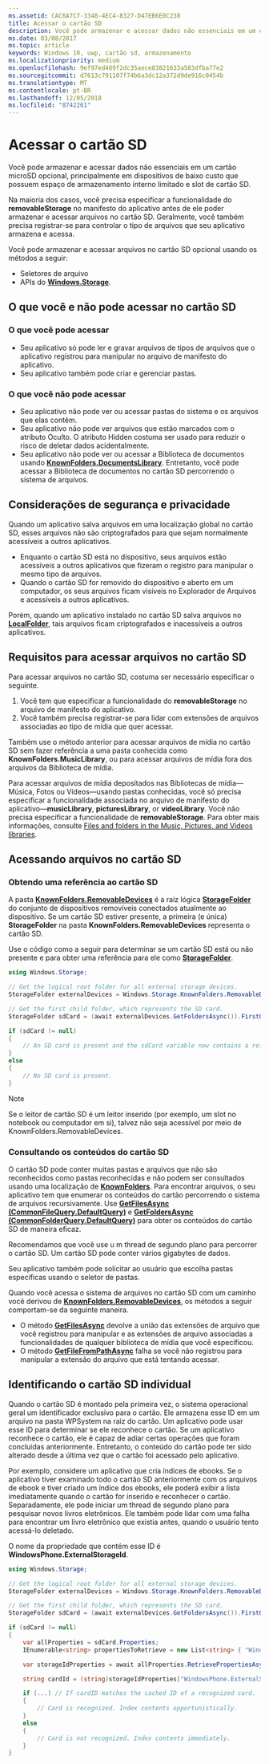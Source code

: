 ```yaml
---
ms.assetid: CAC6A7C7-3348-4EC4-8327-D47EB6E0C238
title: Acessar o cartão SD
description: Você pode armazenar e acessar dados não essenciais em um cartão microSD opcional, especialmente em dispositivos móveis de baixo custo que têm armazenamento interno limitado.
ms.date: 03/08/2017
ms.topic: article
keywords: Windows 10, uwp, cartão sd, armazenamento
ms.localizationpriority: medium
ms.openlocfilehash: 9ef97ed489f2dc35aece83821633a583dfba77e2
ms.sourcegitcommit: d7613c791107f74b6a3dc12a372d9de916c0454b
ms.translationtype: MT
ms.contentlocale: pt-BR
ms.lasthandoff: 12/05/2018
ms.locfileid: "8742261"
---
```

# <a name="access-the-sd-card"></a>Acessar o cartão SD



Você pode armazenar e acessar dados não essenciais em um cartão microSD opcional, principalmente em dispositivos de baixo custo que possuem espaço de armazenamento interno limitado e slot de cartão SD.

Na maioria dos casos, você precisa especificar a funcionalidade do **removableStorage** no manifesto do aplicativo antes de ele poder armazenar e acessar arquivos no cartão SD. Geralmente, você também precisa registrar-se para controlar o tipo de arquivos que seu aplicativo armazena e acessa.

Você pode armazenar e acessar arquivos no cartão SD opcional usando os métodos a seguir:
- Seletores de arquivo
- APIs do [**Windows.Storage**](https://msdn.microsoft.com/library/windows/apps/br227346).

## <a name="what-you-can-and-cant-access-on-the-sd-card"></a>O que você e não pode acessar no cartão SD

### <a name="what-you-can-access"></a>O que você pode acessar

- Seu aplicativo só pode ler e gravar arquivos de tipos de arquivos que o aplicativo registrou para manipular no arquivo de manifesto do aplicativo.
- Seu aplicativo também pode criar e gerenciar pastas.

### <a name="what-you-cant-access"></a>O que você não pode acessar

- Seu aplicativo não pode ver ou acessar pastas do sistema e os arquivos que elas contêm.
- Seu aplicativo não pode ver arquivos que estão marcados com o atributo Oculto. O atributo Hidden costuma ser usado para reduzir o risco de deletar dados acidentalmente.
- Seu aplicativo não pode ver ou acessar a Biblioteca de documentos usando [**KnownFolders.DocumentsLibrary**](https://msdn.microsoft.com/library/windows/apps/br227152). Entretanto, você pode acessar a Biblioteca de documentos no cartão SD percorrendo o sistema de arquivos.

## <a name="security-and-privacy-considerations"></a>Considerações de segurança e privacidade

Quando um aplicativo salva arquivos em uma localização global no cartão SD, esses arquivos não são criptografados para que sejam normalmente acessíveis a outros aplicativos.

- Enquanto o cartão SD está no dispositivo, seus arquivos estão acessíveis a outros aplicativos que fizeram o registro para manipular o mesmo tipo de arquivos.
- Quando o cartão SD for removido do dispositivo e aberto em um computador, os seus arquivos ficam visíveis no Explorador de Arquivos e acessíveis a outros aplicativos.

Porém, quando um aplicativo instalado no cartão SD salva arquivos no [**LocalFolder**](https://msdn.microsoft.com/library/windows/apps/br241621), tais arquivos ficam criptografados e inacessíveis a outros aplicativos.

## <a name="requirements-for-accessing-files-on-the-sd-card"></a>Requisitos para acessar arquivos no cartão SD

Para acessar arquivos no cartão SD, costuma ser necessário especificar o seguinte.

1.  Você tem que especificar a funcionalidade do **removableStorage** no arquivo de manifesto do aplicativo.
2.  Você também precisa registrar-se para lidar com extensões de arquivos associadas ao tipo de mídia que quer acessar.

Também use o método anterior para acessar arquivos de mídia no cartão SD sem fazer referência a uma pasta conhecida como **KnownFolders.MusicLibrary**, ou para acessar arquivos de mídia fora dos arquivos da Biblioteca de mídia.

Para acessar arquivos de mídia depositados nas Bibliotecas de mídia—Música, Fotos ou Vídeos—usando pastas conhecidas, você só precisa especificar a funcionalidade associada no arquivo de manifesto do aplicativo—**musicLibrary**, **picturesLibrary**, or **videoLibrary**. Você não precisa especificar a funcionalidade de **removableStorage**. Para obter mais informações, consulte [Files and folders in the Music, Pictures, and Videos libraries](quickstart-managing-folders-in-the-music-pictures-and-videos-libraries.md).

## <a name="accessing-files-on-the-sd-card"></a>Acessando arquivos no cartão SD

### <a name="getting-a-reference-to-the-sd-card"></a>Obtendo uma referência ao cartão SD

A pasta [**KnownFolders.RemovableDevices**](https://msdn.microsoft.com/library/windows/apps/br227158) é a raiz lógica [**StorageFolder**](https://msdn.microsoft.com/library/windows/apps/br227230) do conjunto de dispositivos removíveis conectados atualmente ao dispositivo. Se um cartão SD estiver presente, a primeira (e única) **StorageFolder** na pasta **KnownFolders.RemovableDevices** representa o cartão SD.

Use o código como a seguir para determinar se um cartão SD está ou não presente e para obter uma referência para ele como [**StorageFolder**](https://msdn.microsoft.com/library/windows/apps/br227230).

```csharp
using Windows.Storage;

// Get the logical root folder for all external storage devices.
StorageFolder externalDevices = Windows.Storage.KnownFolders.RemovableDevices;

// Get the first child folder, which represents the SD card.
StorageFolder sdCard = (await externalDevices.GetFoldersAsync()).FirstOrDefault();

if (sdCard != null)
{
    // An SD card is present and the sdCard variable now contains a reference to it.
}
else
{
    // No SD card is present.
}
```

> [!NOTE]
> Se o leitor de cartão SD é um leitor inserido (por exemplo, um slot no notebook ou computador em si), talvez não seja acessível por meio de KnownFolders.RemovableDevices.

### <a name="querying-the-contents-of-the-sd-card"></a>Consultando os conteúdos do cartão SD

O cartão SD pode conter muitas pastas e arquivos que não são reconhecidos como pastas reconhecidas e não podem ser consultados usando uma localização de [**KnownFolders**](https://msdn.microsoft.com/library/windows/apps/br227151). Para encontrar arquivos, o seu aplicativo tem que enumerar os conteúdos do cartão percorrendo o sistema de arquivos recursivamente. Use [**GetFilesAsync (CommonFileQuery.DefaultQuery)**](https://msdn.microsoft.com/library/windows/apps/br227274) e [**GetFoldersAsync (CommonFolderQuery.DefaultQuery)**](https://msdn.microsoft.com/library/windows/apps/br227281) para obter os conteúdos do cartão SD de maneira eficaz.

Recomendamos que você use u m thread de segundo plano para percorrer o cartão SD. Um cartão SD pode conter vários gigabytes de dados.

Seu aplicativo também pode solicitar ao usuário que escolha pastas específicas usando o seletor de pastas.

Quando você acessa o sistema de arquivos no cartão SD com um caminho você derivou de [**KnownFolders.RemovableDevices**](https://msdn.microsoft.com/library/windows/apps/br227158), os métodos a seguir comportam-se da seguinte maneira.

-   O método [**GetFilesAsync**](https://msdn.microsoft.com/library/windows/apps/br227273) devolve a união das extensões de arquivo que você registrou para manipular e as extensões de arquivo associadas a funcionalidades de qualquer biblioteca de mídia que você especificou.
-   O método [**GetFileFromPathAsync**](https://msdn.microsoft.com/library/windows/apps/br227206) falha se você não registrou para manipular a extensão do arquivo que está tentando acessar.

## <a name="identifying-the-individual-sd-card"></a>Identificando o cartão SD individual

Quando o cartão SD é montado pela primeira vez, o sistema operacional geral um identificador exclusivo para o cartão. Ele armazena esse ID em um arquivo na pasta WPSystem na raiz do cartão. Um aplicativo pode usar esse ID para determinar se ele reconhece o cartão. Se um aplicativo reconhece o cartão, ele é capaz de adiar certas operações que foram concluídas anteriormente. Entretanto, o conteúdo do cartão pode ter sido alterado desde a última vez que o cartão foi acessado pelo aplicativo.

Por exemplo, considere um aplicativo que cria índices de ebooks. Se o aplicativo tiver examinado todo o cartão SD anteriormente com os arquivos de ebook e tiver criado um índice dos ebooks, ele poderá exibir a lista imediatamente quando o cartão for inserido e reconhecer o cartão. Separadamente, ele pode iniciar um thread de segundo plano para pesquisar novos livros eletrônicos. Ele também pode lidar com uma falha para encontrar um livro eletrônico que existia antes, quando o usuário tento acessá-lo deletado.

O nome da propriedade que contém esse ID é **WindowsPhone.ExternalStorageId**.

```csharp
using Windows.Storage;

// Get the logical root folder for all external storage devices.
StorageFolder externalDevices = Windows.Storage.KnownFolders.RemovableDevices;

// Get the first child folder, which represents the SD card.
StorageFolder sdCard = (await externalDevices.GetFoldersAsync()).FirstOrDefault();

if (sdCard != null)
{
    var allProperties = sdCard.Properties;
    IEnumerable<string> propertiesToRetrieve = new List<string> { "WindowsPhone.ExternalStorageId" };

    var storageIdProperties = await allProperties.RetrievePropertiesAsync(propertiesToRetrieve);

    string cardId = (string)storageIdProperties["WindowsPhone.ExternalStorageId"];

    if (...) // If cardID matches the cached ID of a recognized card.
    {
        // Card is recognized. Index contents opportunistically.
    }
    else
    {
        // Card is not recognized. Index contents immediately.
    }
}
```

 

 
